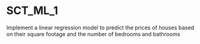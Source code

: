 # SCT_ML_1
Implement a linear regression model to predict the prices of houses based on their square footage and the number of bedrooms and bathrooms
